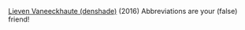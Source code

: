 
[Lieven Vaneeckhaute (denshade)](https://softwareefficiency.wordpress.com/2016/11/30/abbreviations-are-your-false-friend/)
(2016) Abbreviations are your (false) friend!

